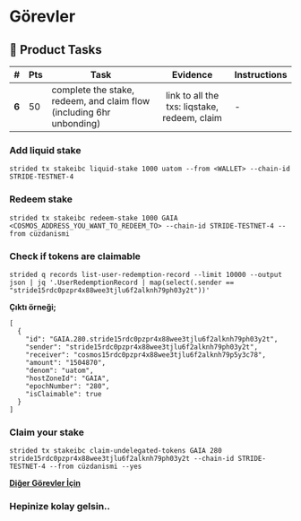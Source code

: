 # Görevler

## 🌊 Product Tasks
| #     | Pts |  Task                                                                |                                     Evidence | Instructions      |
| ----- | --- | -------------------------------------------------------------------- |:--------------------------------------------:| ----------------- |
| **6** | 50  | complete the stake, redeem, and claim flow (including 6hr unbonding) | link to all the txs: liqstake, redeem, claim | - |

### Add liquid stake

```
strided tx stakeibc liquid-stake 1000 uatom --from <WALLET> --chain-id STRIDE-TESTNET-4
```

### Redeem stake

```
strided tx stakeibc redeem-stake 1000 GAIA <COSMOS_ADDRESS_YOU_WANT_TO_REDEEM_TO> --chain-id STRIDE-TESTNET-4 --from cüzdanismi
```


### Check if tokens are claimable

```
strided q records list-user-redemption-record --limit 10000 --output json | jq '.UserRedemptionRecord | map(select(.sender == "stride15rdc0pzpr4x88wee3tjlu6f2alknh79ph03y2t"))'
```
**Çıktı örneği;**

```
[
  {
    "id": "GAIA.280.stride15rdc0pzpr4x88wee3tjlu6f2alknh79ph03y2t",
    "sender": "stride15rdc0pzpr4x88wee3tjlu6f2alknh79ph03y2t",
    "receiver": "cosmos15rdc0pzpr4x88wee3tjlu6f2alknh79p5y3c78",
    "amount": "1504870",
    "denom": "uatom",
    "hostZoneId": "GAIA",
    "epochNumber": "280",
    "isClaimable": true
  }
]
```

### Claim your stake

```
strided tx stakeibc claim-undelegated-tokens GAIA 280 stride15rdc0pzpr4x88wee3tjlu6f2alknh79ph03y2t --chain-id STRIDE-TESTNET-4 --from cüzdanismi --yes
```

 **[Diğer Görevler İçin](https://github.com/brsbrc/Testnetler-ve-Rehberler/tree/main/Stride/G%C3%B6revler)**

### Hepinize kolay gelsin..
